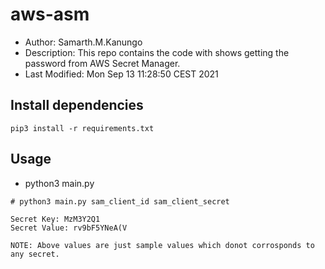 # aws-asm

- Author: Samarth.M.Kanungo
- Description: This repo contains the code with shows getting the password from AWS Secret Manager.
- Last Modified: Mon Sep 13 11:28:50 CEST 2021

## Install dependencies

```
pip3 install -r requirements.txt

```

## Usage

- python3 main.py <AWS Secret Key1> <AWS Secret Key2>

```
# python3 main.py sam_client_id sam_client_secret

Secret Key: MzM3Y2Q1
Secret Value: rv9bF5YNeA(V

NOTE: Above values are just sample values which donot corrosponds to any secret.
```